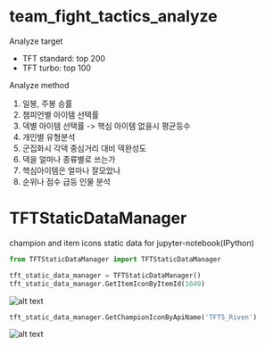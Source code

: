 # team_fight_tactics_analyze

Analyze target
- TFT standard: top 200
- TFT turbo: top 100

Analyze method
1. 일봉, 주봉 승률
2. 챔피언별 아이템 선택률
3. 덱별 아이템 선택률 -> 핵심 아이템 없을시 평균등수
4. 개인별 유형분석
5. 군집화시 각덱 중심거리 대비 덱완성도 
6. 덱을 얼마나 종류별로 쓰는가
7. 핵심아이템은 얼마나 잘모았나
8. 순위나 점수 급등 인물 분석

# TFTStaticDataManager

champion and item icons static data for jupyter-notebook(IPython)

```python
from TFTStaticDataManager import TFTStaticDataManager

tft_static_data_manager = TFTStaticDataManager()
tft_static_data_manager.GetItemIconByItemId(1049)
```
![alt text](https://raw.communitydragon.org/latest/game/assets/maps/particles/tft/item_icons/shadow/s_hand_of_justice.png)

```python
tft_static_data_manager.GetChampionIconByApiName('TFT5_Riven')
```
![alt text](https://raw.communitydragon.org/latest/game/assets/characters/tft5_riven/hud/tft5_riven_square.tft_set5.png)